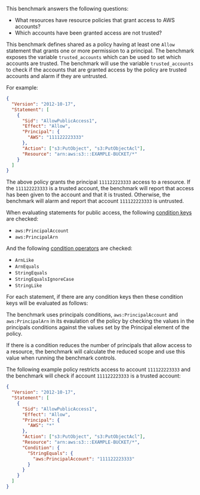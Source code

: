 This benchmark answers the following questions:

- What resources have resource policies that grant access to AWS accounts?
- Which accounts have been granted access are not trusted?

This benchmark defines shared as a policy having at least one `Allow` statement that grants one or more permission to a principal.
The benchmark exposes the variable `trusted_accounts` which can be used to set which accounts are trusted.
The benchmark will use the variable `trusted_accounts` to check if the accounts that are granted access by the policy are trusted accounts and alarm if they are untrusted.

For example:

```json
{
  "Version": "2012-10-17",
  "Statement": [
    {
      "Sid": "AllowPublicAccess1",
      "Effect": "Allow",
      "Principal": {
        "AWS": "111122223333"
      },
      "Action": ["s3:PutObject", "s3:PutObjectAcl"],
      "Resource": "arn:aws:s3:::EXAMPLE-BUCKET/*"
    }
  ]
}
```

The above policy grants the principal `111122223333` access to a resource.
If the `111122223333` is a trusted account, the benchmark will report that access has been given to the account and that it is trusted.
Otherwise, the benchmark will alarm and report that account `111122223333` is untrusted.

When evaluating statements for public access, the following [condition keys](https://docs.aws.amazon.com/IAM/latest/UserGuide/reference_policies_condition-keys.html) are checked:

- `aws:PrincipalAccount`
- `aws:PrincipalArn`

And the following [condition operators](https://docs.aws.amazon.com/IAM/latest/UserGuide/reference_policies_elements_condition_operators.html) are checked:

- `ArnLike`
- `ArnEquals`
- `StringEquals`
- `StringEqualsIgnoreCase`
- `StringLike`

For each statement, if there are any condition keys then these condition keys will be evaluated as follows:

The benchmark uses principals conditions, `aws:PrincipalAccount` and `aws:PrincipalArn` in its evaulation of the policy by checking the values in the principals conditions against the values set by the Principal element of the policy.

If there is a condition reduces the number of principals that allow access to a resource, the benchmark will calculate the reduced scope and use this value when running the benchmark controls.

The following example policy restricts access to account `111122223333` and the benchmark will check if account `111122223333` is a trusted account:

```json
{
  "Version": "2012-10-17",
  "Statement": [
    {
      "Sid": "AllowPublicAccess1",
      "Effect": "Allow",
      "Principal": {
        "AWS": "*"
      },
      "Action": ["s3:PutObject", "s3:PutObjectAcl"],
      "Resource": "arn:aws:s3:::EXAMPLE-BUCKET/*",
      "Condition": {
        "StringEquals": {
          "aws:PrincipalAccount": "111122223333"
        }
      }
    }
  ]
}
```
